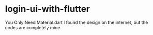 # login-ui-with-flutter
You Only Need Material.dart
I found the design on the internet, but the codes are completely mine.
